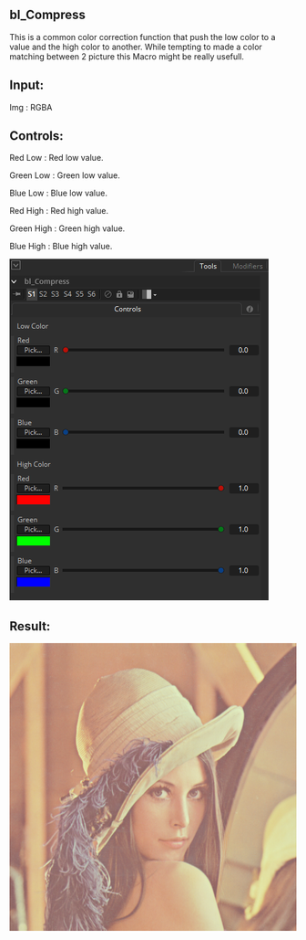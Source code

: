 ## bl_Compress

This is a common color correction function that push the low color to a value and the high color to another. While tempting to made a color matching between 2 picture this Macro might be really usefull.

## Input:

Img : RGBA

## Controls:

Red Low : Red low value.


Green Low : Green low value.


Blue Low : Blue low value.


Red High : Red high value.


Green High : Green high value.


Blue High : Blue high value.

![Screenshot](bl_Compress_INT.png)

## Result:

![Screenshot](bl_Compress.png)